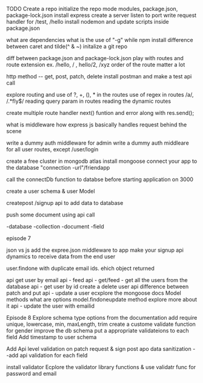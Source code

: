 TODO
Create a repo
initialize the repo
mode modules, package.json, package-lock.json
install express
create a server
listen to port
write request handler for /test, /hello
install nodemon and update scripts inside package.json

what are dependencies
what is the use of "-g" while npm install
difference between caret and tilde(^ & ~)
initalize a git repo

diff between package.json and package-lock.json
play with routes and route extension ex. /hello, / , hello/2, /xyz
order of the route matter a lot

http method -- get, post, patch, delete
install postman and make a test api call

explore routing and use of ?, +, (), * in the routes
use of regex in routes /a/, /.*fly$/
reading query param in routes
reading the dynamic routes

create multiple route handler
next() funtion and error along with res.send();

what is middleware
how express js basically handles request behind the scene

write a dummy auth middleware for admin
write a dummy auth middleare for all user routes, except /user/login

create a free cluster in mongodb atlas
install mongoose
connect your app to the database "connection -url"/friendapp

call the connectDb function to databse before starting application on 3000

create a user schema & user Model

createpost /signup api to add data to database

push some document using api call

-database
-collection
-document
-field

episode 7

json vs js
add the expree.json middleware to app
make your signup api dynamics to receive data from the end user

user.findone with duplicate email ids. ehich object returned

api get user by email
api - feed api - get/feed - get all the users from the database
api - get user by id
create a delete user api
difference between patch and put
api - update a user
ecxplore the mongoose docs Model methods
what are options model.findoneupdate method explore more about it
api - update the user with emailid

Episode 8
Explore schema type options from the documentation
add require unique, lowercase, min, maxLength, trim
create a custome validate function for gender
improve the db schema put a appropriate validateions to each field
Add timestamp to user schema

Add Api level validation on patch request & sign post apo
data sanitization --add api validation for each field

install validator
Ecplore the validator library functions & use validatr func for password and email



